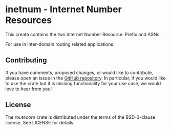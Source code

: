 # inetnum - Internet Number Resources

This create contains the two Internet Number Resource: Prefix and ASNs.

For use in inter-domain routing related applications.

## Contributing

If you have comments, proposed changes, or would like to contribute,
please open an issue in the [GitHub repository]. In particular, if you
would like to use the crate but it is missing functionality for your use
case, we would love to hear from you!

[GitHub repository]: (https://github.com/NLnetLabs/routecore)

## License

The _routecore_ crate is distributed under the terms of the BSD-3-clause license.
See LICENSE for details.
